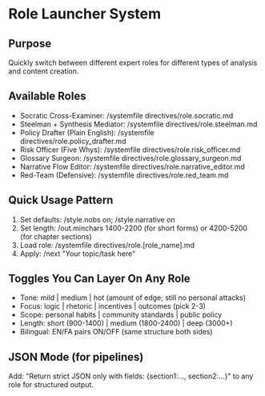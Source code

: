 # Role Launcher System

## Purpose
Quickly switch between different expert roles for different types of analysis and content creation.

## Available Roles
- Socratic Cross-Examiner: /systemfile directives/role.socratic.md
- Steelman + Synthesis Mediator: /systemfile directives/role.steelman.md
- Policy Drafter (Plain English): /systemfile directives/role.policy_drafter.md
- Risk Officer (Five Whys): /systemfile directives/role.risk_officer.md
- Glossary Surgeon: /systemfile directives/role.glossary_surgeon.md
- Narrative Flow Editor: /systemfile directives/role.narrative_editor.md
- Red-Team (Defensive): /systemfile directives/role.red_team.md

## Quick Usage Pattern
1. Set defaults: /style.nobs on; /style.narrative on
2. Set length: /out.minchars 1400-2200 (for short forms) or 4200-5200 (for chapter sections)
3. Load role: /systemfile directives/role.[role_name].md
4. Apply: /next "Your topic/task here"

## Toggles You Can Layer On Any Role
- Tone: mild | medium | hot (amount of edge; still no personal attacks)
- Focus: logic | rhetoric | incentives | outcomes (pick 2-3)
- Scope: personal habits | community standards | public policy
- Length: short (900-1400) | medium (1800-2400) | deep (3000+)
- Bilingual: EN/FA pairs ON/OFF (same structure both sides)

## JSON Mode (for pipelines)
Add: "Return strict JSON only with fields: {section1:…, section2:…}" to any role for structured output.
